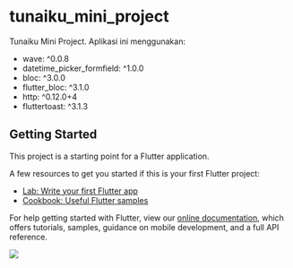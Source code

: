 # tunaiku_mini_project

Tunaiku Mini Project.
Aplikasi ini menggunakan:

  - wave: ^0.0.8
  - datetime_picker_formfield: ^1.0.0
  - bloc: ^3.0.0
  - flutter_bloc: ^3.1.0
  - http: ^0.12.0+4
  - fluttertoast: ^3.1.3

## Getting Started

This project is a starting point for a Flutter application.

A few resources to get you started if this is your first Flutter project:

- [Lab: Write your first Flutter app](https://flutter.dev/docs/get-started/codelab)
- [Cookbook: Useful Flutter samples](https://flutter.dev/docs/cookbook)

For help getting started with Flutter, view our
[online documentation](https://flutter.dev/docs), which offers tutorials,
samples, guidance on mobile development, and a full API reference.

![](https://media.giphy.com/media/L0Hvaij2mugVjTp8YW/giphy.gif)
